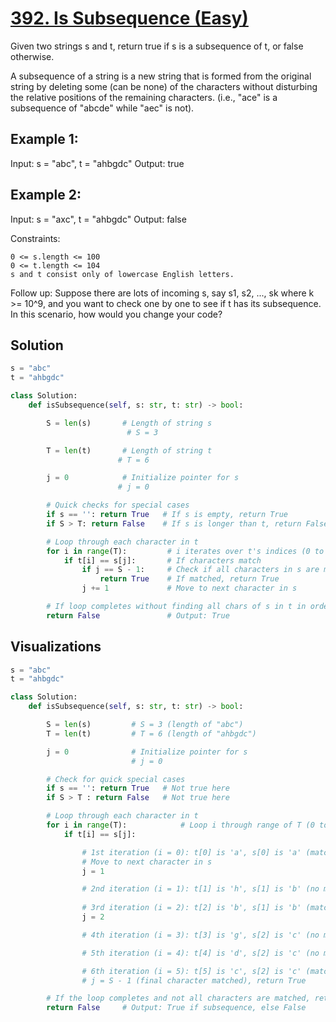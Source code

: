 # [392. Is Subsequence (Easy)](https://leetcode.com/problems/is-subsequence/)

Given two strings s and t, return true if s is a subsequence of t, or false otherwise.

A subsequence of a string is a new string that is formed from the original string by deleting some (can be none) of the characters without disturbing the relative positions of the remaining characters. (i.e., "ace" is a subsequence of "abcde" while "aec" is not).

 

## **Example 1:**

Input: s = "abc", t = "ahbgdc"
Output: true

## **Example 2:**

Input: s = "axc", t = "ahbgdc"
Output: false

 
Constraints:

    0 <= s.length <= 100
    0 <= t.length <= 104
    s and t consist only of lowercase English letters.

 
Follow up: Suppose there are lots of incoming s, say s1, s2, ..., sk where k >= 10^9, and you want to check one by one to see if t has its subsequence. In this scenario, how would you change your code?

## Solution
```python
s = "abc"
t = "ahbgdc"

class Solution:
    def isSubsequence(self, s: str, t: str) -> bool:

        S = len(s)       # Length of string s
                          # S = 3

        T = len(t)       # Length of string t
                        # T = 6

        j = 0            # Initialize pointer for s
                        # j = 0

        # Quick checks for special cases
        if s == '': return True   # If s is empty, return True
        if S > T: return False    # If s is longer than t, return False

        # Loop through each character in t
        for i in range(T):         # i iterates over t's indices (0 to 5)
            if t[i] == s[j]:       # If characters match
                if j == S - 1:     # Check if all characters in s are matched
                    return True    # If matched, return True
                j += 1             # Move to next character in s

        # If loop completes without finding all chars of s in t in order
        return False               # Output: True
```

 ## **Visualizations**
```python
s = "abc"
t = "ahbgdc"

class Solution:
    def isSubsequence(self, s: str, t: str) -> bool:

        S = len(s)         # S = 3 (length of "abc")
        T = len(t)         # T = 6 (length of "ahbgdc")

        j = 0              # Initialize pointer for s
                           # j = 0

        # Check for quick special cases
        if s == '': return True   # Not true here
        if S > T : return False   # Not true here

        # Loop through each character in t
        for i in range(T):            # Loop i through range of T (0 to 5)
            if t[i] == s[j]:          

                # 1st iteration (i = 0): t[0] is 'a', s[0] is 'a' (match)
                # Move to next character in s
                j = 1            

                # 2nd iteration (i = 1): t[1] is 'h', s[1] is 'b' (no match)
                
                # 3rd iteration (i = 2): t[2] is 'b', s[1] is 'b' (match)
                j = 2            

                # 4th iteration (i = 3): t[3] is 'g', s[2] is 'c' (no match)

                # 5th iteration (i = 4): t[4] is 'd', s[2] is 'c' (no match)

                # 6th iteration (i = 5): t[5] is 'c', s[2] is 'c' (match)
                # j = S - 1 (final character matched), return True

        # If the loop completes and not all characters are matched, return False
        return False     # Output: True if subsequence, else False
```